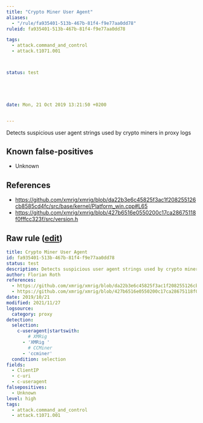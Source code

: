 ```yaml
---
title: "Crypto Miner User Agent"
aliases:
  - "/rule/fa935401-513b-467b-81f4-f9e77aa0dd78"
ruleid: fa935401-513b-467b-81f4-f9e77aa0dd78

tags:
  - attack.command_and_control
  - attack.t1071.001



status: test





date: Mon, 21 Oct 2019 13:21:50 +0200


---
```


Detects suspicious user agent strings used by crypto miners in proxy logs

<!--more-->


## Known false-positives

* Unknown



## References

* https://github.com/xmrig/xmrig/blob/da22b3e6c45825f3ac1f208255126cb8585cd4fc/src/base/kernel/Platform_win.cpp#L65
* https://github.com/xmrig/xmrig/blob/427b6516e0550200c17ca28675118f0fffcc323f/src/version.h


## Raw rule ([edit](https://github.com/SigmaHQ/sigma/edit/master/rules/proxy/proxy_ua_cryptominer.yml))
```yaml
title: Crypto Miner User Agent
id: fa935401-513b-467b-81f4-f9e77aa0dd78
status: test
description: Detects suspicious user agent strings used by crypto miners in proxy logs
author: Florian Roth
references:
  - https://github.com/xmrig/xmrig/blob/da22b3e6c45825f3ac1f208255126cb8585cd4fc/src/base/kernel/Platform_win.cpp#L65
  - https://github.com/xmrig/xmrig/blob/427b6516e0550200c17ca28675118f0fffcc323f/src/version.h
date: 2019/10/21
modified: 2021/11/27
logsource:
  category: proxy
detection:
  selection:
    c-useragent|startswith:
        # XMRig
      - 'XMRig '
        # CCMiner
      - 'ccminer'
  condition: selection
fields:
  - ClientIP
  - c-uri
  - c-useragent
falsepositives:
  - Unknown
level: high
tags:
  - attack.command_and_control
  - attack.t1071.001

```
